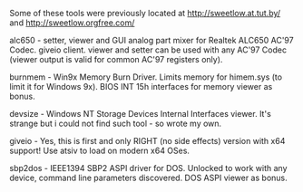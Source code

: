 Some of these tools were previously located at http://sweetlow.at.tut.by/ and http://sweetlow.orgfree.com/

alc650 - setter, viewer and GUI analog part mixer for Realtek ALC650 AC'97 Codec. giveio client. viewer and setter can be used with any AC'97 Codec (viewer output is valid for common AC'97 registers only).

burnmem - Win9x Memory Burn Driver. Limits memory for himem.sys (to limit it for Windows 9x). BIOS INT 15h interfaces for memory viewer as bonus.

devsize - Windows NT Storage Devices Internal Interfaces viewer. It's strange but i could not find such tool - so wrote my own.

giveio - Yes, this is first and only RIGHT (no side effects) version with x64 support! Use atsiv to load on modern x64 OSes.

sbp2dos - IEEE1394 SBP2 ASPI driver for DOS. Unlocked to work with any device, command line parameters discovered. DOS ASPI viewer as bonus.

